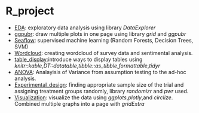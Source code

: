 # R_project
  - [EDA](EDA): exploratory data analysis using library *DataExplorer*
  - [ggpubr](ggpubr): draw multiple plots in one page using library *grid* and *ggpubr*
  - [Seaflow](Seaflow): supervised machine learning (Random Forests, Decision Trees, SVM)
  - [Wordcloud](Wordcloud): creating wordcloud of survey data and sentimental analysis.
  - [table_display](table_display):introduce ways to display tables using *knitr::kable*,*DT::datatable*,*tibble::as_tibble*,*formattable*,*tidyr*
  - [ANOVA](ANOVA): Analayisis of Variance from assumption testing to the ad-hoc analysis.
  - [Experimental_design](Experimental_design): finding appropriate sample size of the trial and assigning treatment groups randomly, library *randomizr* and *pwr* used.  
  - [Visualization](Visualization): visualize the data using *ggplots*,*plotly*,and *circlize*. Combined multiple graphs into a page with *gridExtra*
